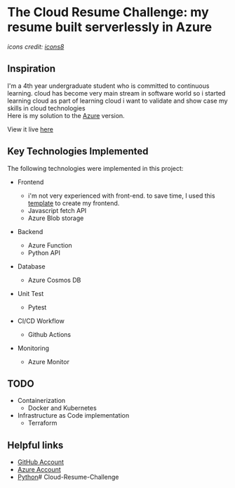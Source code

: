 # The Cloud Resume Challenge: my resume built serverlessly in Azure



_icons credit: [icons8](https://icons8.com/)_


## Inspiration
I'm a 4th year undergraduate student who is committed to continuous learning. cloud has become very main stream in software world so i started learning cloud as part of learning cloud i want to validate and  show case my skills in cloud technologies  
Here is my solution to the [Azure](https://cloudresumechallenge.dev/docs/the-challenge/azure/) version.

View it live [here]()


## Key Technologies Implemented

The following technologies were implemented in this project:
* Frontend
  * i'm not very experienced with front-end. to save time, I used this [template](https://www.styleshout.com/free-templates/ceevee/) to create my frontend.
  * Javascript fetch API
  * Azure Blob storage

* Backend
  * Azure Function
  * Python API

* Database
  * Azure Cosmos DB

* Unit Test
  * Pytest

* CI/CD Workflow
  * Github Actions

* Monitoring
  * Azure Monitor

## TODO
* Containerization
  * Docker and Kubernetes 
* Infrastructure as Code implementation
  * Terraform

## Helpful links

- [GitHub Account](https://github.com/join)
- [Azure Account](https://azure.microsoft.com/free)
- [Python](https://www.python.org/downloads/)#   C l o u d - R e s u m e - C h a l l e n g e  
 